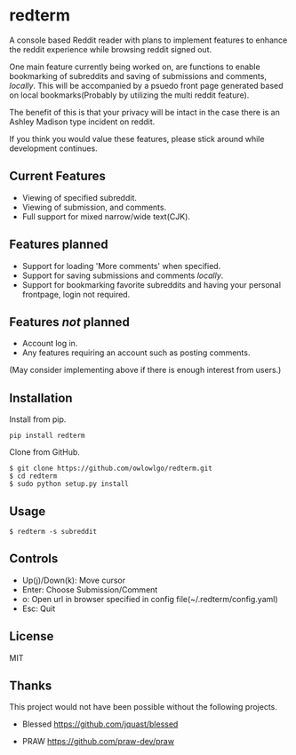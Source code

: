 # redterm
A console based Reddit reader with plans to implement features to enhance the reddit experience while browsing reddit signed out.

One main feature currently being worked on, are functions to enable bookmarking of subreddits and saving of submissions and comments, *locally*.
This will be accompanied by a psuedo front page generated based on local bookmarks(Probably by utilizing the multi reddit feature). 

The benefit of this is that your privacy will be intact in the case there is an Ashley Madison type incident on reddit.

If you think you would value these features, please stick around while development continues.  

## Current Features
* Viewing of specified subreddit.
* Viewing of submission, and comments.
* Full support for mixed narrow/wide text(CJK).

## Features planned
* Support for loading 'More comments' when specified.
* Support for saving submissions and comments *locally*.
* Support for bookmarking favorite subreddits and having your personal frontpage, login not required.

## Features *not* planned 
* Account log in.
* Any features requiring an account such as posting comments.

(May consider implementing above if there is enough interest from users.) 

## Installation

Install from pip.

```
pip install redterm
```

Clone from GitHub.

```
$ git clone https://github.com/owlowlgo/redterm.git
$ cd redterm
$ sudo python setup.py install
```

## Usage

```
$ redterm -s subreddit
```

## Controls
* Up(j)/Down(k): Move cursor
* Enter: Choose Submission/Comment
* o: Open url in browser specified in config file(~/.redterm/config.yaml)
* Esc: Quit

## License
MIT

## Thanks
This project would not have been possible without the following projects.

* Blessed
https://github.com/jquast/blessed

* PRAW
https://github.com/praw-dev/praw
